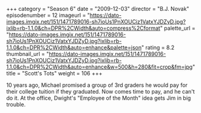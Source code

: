 +++
category = "Season 6"
date = "2009-12-03"
director = "B.J. Novak"
episodenumber = 12
imageurl = "https://dato-images.imgix.net/151/1471789016-sh7ioUs1PnXOUCiz1VatxYJDZyD.jpg?ixlib=rb-1.1.0&ch=DPR%2CWidth&auto=compress%2Cformat"
palette_url = "https://dato-images.imgix.net/151/1471789016-sh7ioUs1PnXOUCiz1VatxYJDZyD.jpg?ixlib=rb-1.1.0&ch=DPR%2CWidth&auto=enhance&palette=json"
rating = 8.2
thumbnail_url = "https://dato-images.imgix.net/151/1471789016-sh7ioUs1PnXOUCiz1VatxYJDZyD.jpg?ixlib=rb-1.1.0&ch=DPR%2CWidth&auto=enhance&w=500&h=280&fit=crop&fm=jpg"
title = "Scott's Tots"
weight = 106
+++

10 years ago, Michael promised a group of 3rd graders he would pay for their college tuition if they graduated. Now comes time to pay, and he can't do it. At the office, Dwight's "Employee of the Month" idea gets Jim in big trouble.